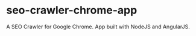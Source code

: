 seo-crawler-chrome-app
======================

A SEO Crawler for Google Chrome. App built with NodeJS and AngularJS.
